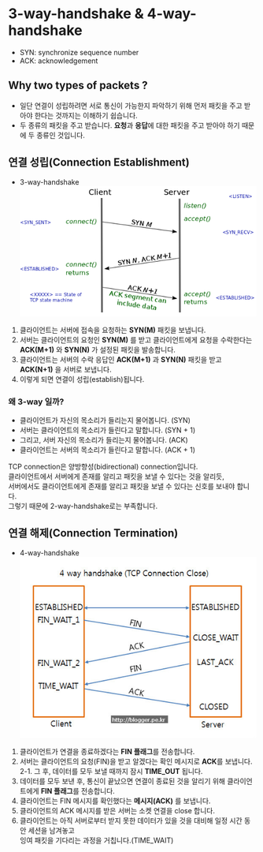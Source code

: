 # 3-way-handshake & 4-way-handshake
* SYN: synchronize sequence number
* ACK: acknowledgement

## Why two types of packets ?
* 일단 연결이 성립하려면 서로 통신이 가능한지 파악하기 위해 먼저 패킷을 주고 받아야 한다는 것까지는 이해하기 쉽습니다.
* 두 종류의 패킷을 주고 받습니다. **요청**과 **응답**에 대한 패킷을 주고 받아야 하기 때문에 두 종류인 것입니다.

## 연결 성립(Connection Establishment)
* 3-way-handshake
![3WayHandShake](./img/3WayHandShake.png)

1. 클라이언트는 서버에 접속을 요청하는 **SYN(M)** 패킷을 보냅니다.
2. 서버는 클라이언트의 요청인 **SYN(M)** 를 받고 클라이언트에게 요청을 수락한다는 **ACK(M+1)** 와 **SYN(N)** 가 설정된 패킷을 발송합니다.
3. 클라이언트는 서버의 수락 응답인 **ACK(M+1)** 과 **SYN(N)** 패킷을 받고 **ACK(N+1)** 을 서버로 보냅니다.
4. 이렇게 되면 연결이 성립(establish)됩니다.

### 왜 3-way 일까?
* 클라이언트가 자신의 목소리가 들리는지 물어봅니다. (SYN)
* 서버는 클라이언트의 목소리가 들린다고 말합니다. (SYN + 1)
* 그리고, 서버 자신의 목소리가 들리는지 물어봅니다. (ACK)
* 클라이언트는 서버의 목소리가 들린다고 말합니다. (ACK + 1)

TCP connection은 양방향성(bidirectional) connection입니다.<br/>
클라이언트에서 서버에게 존재를 알리고 패킷을 보낼 수 있다는 것을 알리듯,<br/>
서버에서도 클라이언트에게 존재를 알리고 패킷을 보낼 수 있다는 신호를 보내야 합니다.<br/>
그렇기 때문에 2-way-handshake로는 부족합니다.

## 연결 해제(Connection Termination)
* 4-way-handshake
![4WayHandShake](./img/4WayHandShake.jpg)

1. 클라이언트가 연결을 종료하겠다는 **FIN 플래그**를 전송합니다.
2. 서버는 클라이언트의 요청(FIN)을 받고 알겠다는 확인 메시지로 **ACK**를 보냅니다.
2-1. 그 후, 데이터를 모두 보낼 때까지 잠시 **TIME_OUT** 됩니다.
3. 데이터를 모두 보낸 후, 통신이 끝났으면 연결이 종료된 것을 알리기 위해 클라이언트에게 **FIN 플래그**를 전송합니다.
4. 클라이언트는 FIN 메시지를 확인했다는 **메시지(ACK)** 를 보냅니다.
5. 클라이언트의 ACK 메시지를 받은 서버는 소켓 연결을 close 합니다.
6. 클라이언트는 아직 서버로부터 받지 못한 데이터가 있을 것을 대비해 일정 시간 동안 세션을 남겨놓고<br/>
잉여 패킷을 기다리는 과정을 거칩니다.(TIME_WAIT)
